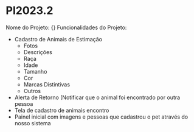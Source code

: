 # PI2023.2
Nome do Projeto: {}
Funcionalidades do Projeto:
- Cadastro de Animais de Estimação
    - Fotos
    - Descrições
    - Raça
    - Idade
    - Tamanho
    - Cor
    - Marcas Distintivas
    - Outros
- Alerta de Retorno (Notificar que o animal foi encontrado por outra pessoa
- Tela de cadastro de animais encontro
- Painel inicial com imagens e pessoas que cadastrou o pet através do nosso sistema
